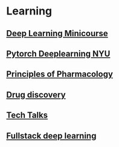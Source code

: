 # Learning
## [Deep Learning Minicourse](https://github.com/eliaswalyba/pytorch-deep-learning-minicourse)
## [Pytorch Deeplearning NYU](https://github.com/Atcold/pytorch-Deep-Learning)
## [Principles of Pharmacology](https://ocrtraining.cit.nih.gov/principles-clinical-pharmacology-2020-2021)
## [Drug discovery](https://www.coursera.org/learn/drug-discovery/home/welcome)
## [Tech Talks](https://video.ibm.com/recorded/129473429)
## [Fullstack deep learning](https://fullstackdeeplearning.com/)
